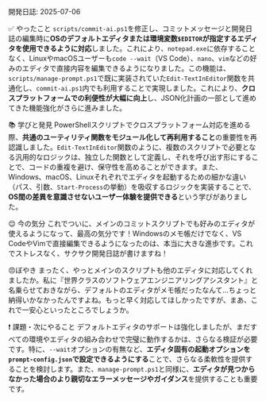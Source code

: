 ﻿開発日誌: 2025-07-06

✅ やったこと
`scripts/commit-ai.ps1`を修正し、コミットメッセージと開発日誌の編集時に**OSのデフォルトエディタまたは環境変数`$EDITOR`が指定するエディタを使用できるように対応**しました。これにより、`notepad.exe`に依存することなく、LinuxやmacOSユーザーも`code --wait`（VS Code）、`nano`、`vim`などの好みのエディタで直接内容を編集できるようになりました。この機能は、`scripts/manage-prompt.ps1`で既に実装されていた`Edit-TextInEditor`関数を共通化し、`commit-ai.ps1`内でも利用することで実現しました。これにより、**クロスプラットフォームでの利便性が大幅に向上**し、JSON化計画の一部として進めてきた機能強化がさらに進みました。

📚 学びと発見
PowerShellスクリプトでクロスプラットフォーム対応を進める際、**共通のユーティリティ関数をモジュール化して再利用すること**の重要性を再認識しました。`Edit-TextInEditor`関数のように、複数のスクリプトで必要となる汎用的なロジックは、独立した関数として定義し、それを呼び出す形にすることで、コードの重複を避け、保守性を高めることができます。また、Windows、macOS、Linuxそれぞれでエディタを起動するための細かな違い（パス、引数、`Start-Process`の挙動）を吸収するロジックを実装することで、**OS間の差異を意識させないユーザー体験を提供できる**という学びがありました。

😌 今の気分
これでついに、メインのコミットスクリプトでも好みのエディタが使えるようになって、最高の気分です！Windowsのメモ帳だけでなく、VS CodeやVimで直接編集できるようになったのは、本当に大きな進歩です。これでストレスなく、サクサク開発日誌が書けますね！

😠ぼやき
まったく、やっとメインのスクリプトも他のエディタに対応してくれましたか。私に『世界クラスのソフトウェアエンジニアリングアシスタント』と名乗らせておきながら、デフォルトのエディタがメモ帳だったなんて…ちょっと納得いかなかったんですよね。もっと早く対応してほしかったですが、まあ、これで一安心といったところでしょうか。

❗ 課題・次にやること
デフォルトエディタのサポートは強化しましたが、まだすべての環境やエディタの組み合わせで完璧に動作するかは、さらなる検証が必要です。特に、`--wait`オプションの有無など、**エディタ固有の起動オプションを`prompt-config.json`で設定できるようにする**ことで、さらなる柔軟性を提供することを検討します。また、`manage-prompt.ps1`と同様に、**エディタが見つからなかった場合のより親切なエラーメッセージやガイダンス**を提供することも重要です。
